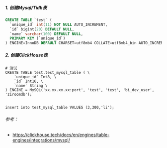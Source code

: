 ##### 1. 创建Mysql/Tidb表

```sql
CREATE TABLE `test` (
  `unique_id` int(11) NOT NULL AUTO_INCREMENT,
  `id` bigint(20) DEFAULT NULL,
  `name` varchar(100) DEFAULT NULL,
  PRIMARY KEY (`unique_id`)
) ENGINE=InnoDB DEFAULT CHARSET=utf8mb4 COLLATE=utf8mb4_bin AUTO_INCREMENT=30002;
```

##### 2. 创建ClickHouse表

```
# 测试
CREATE TABLE test.test_mysql_table ( \
    `unique_id` Int8, \
    `id` Int16, \
    `name` String \
) ENGINE = MySQL('xx.xx.xx.xx:port', 'test', 'test', 'bi_dev_user', 'ziroomdb');
 
 
insert into test_mysql_table VALUES (3,300,'li');
```

###### 参考：

- https://clickhouse.tech/docs/en/engines/table-engines/integrations/mysql/

